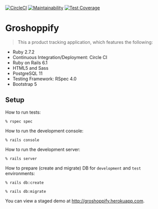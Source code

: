 [![CircleCI](https://circleci.com/<gh>/<tflem>/<groshoppify>.svg?style=svg&circle-token=<b8eae17d601ac6be85ba879047590a06f1a787ef>)](<https://app.circleci.com/pipelines/github/tflem/groshoppify>)
[![Maintainability](https://api.codeclimate.com/v1/badges/f8f46325db298ebd6193/maintainability)](https://codeclimate.com/github/tflem/groshoppify/maintainability)
[![Test Coverage](https://api.codeclimate.com/v1/badges/f8f46325db298ebd6193/test_coverage)](https://codeclimate.com/github/tflem/groshoppify/test_coverage)

# Groshoppify

> This a product tracking application, which features the following:

* Ruby 2.7.2
* Continuous Integration/Deployment: Circle CI
* Ruby on Rails 6.1
* HTML5 and Sass
* PostgreSQL 11
* Testing Framework: RSpec 4.0
* Bootstrap 5

## Setup

How to run tests:

```
% rspec spec
```

How to run the development console:

```
% rails console
```

How to run the development server:

```
% rails server
```

How to prepare (create and migrate) DB for `development` and `test` environments:

```
% rails db:create

% rails db:migrate
```

You can view a staged demo at http://groshoppify.herokuapp.com.
